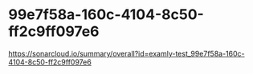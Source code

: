 # 99e7f58a-160c-4104-8c50-ff2c9ff097e6
https://sonarcloud.io/summary/overall?id=examly-test_99e7f58a-160c-4104-8c50-ff2c9ff097e6
